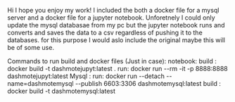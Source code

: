 Hi I hope you enjoy my work! I included the both a docker file 
for a mysql server and a docker file for a jupyter notebook. Unforetnely I could only update the mysql databasae from my pc but the jupyter notebook runs and converts and saves the data to a csv regardless of pushing it to the databases. for this purpose I would aslo include the original maybe this will be of some use. 

Commands to run build and docker files (Just in case):
notebook: 
    build : docker build -t dashmotejupyt:latest .
    run:  docker run --rm -it -p 8888:8888 dashmotejupyt:latest
Mysql : 
    run: docker run --detach --name=dashmotemysql --publish 6603:3306 dashmotemysql:latest
    build : docker build -t dashmotemysql:latest

